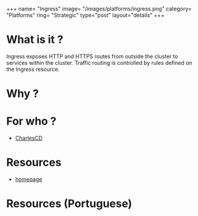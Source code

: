 +++
name= "Ingress"
image= "/images/platforms/ingress.png"
category= "Platforms"
ring= "Strategic"
type="post"
layout="details"
+++

# What is it ?

Ingress exposes HTTP and HTTPS routes from outside the cluster to services within the cluster. Traffic routing is controlled by rules defined on the Ingress resource.

# Why ?



# For who ?

* [CharlesCD](https://charlescd.io/)

# Resources

* [homepage](https://kubernetes.io/docs/concepts/services-networking/ingress/)

# Resources (Portuguese)
